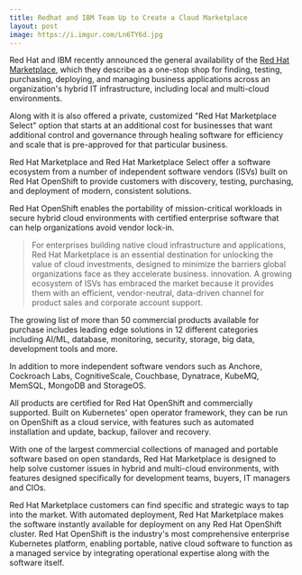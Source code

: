 ```yaml
---
title: Redhat and IBM Team Up to Create a Cloud Marketplace
layout: post
image: https://i.imgur.com/Ln6TY6d.jpg
---
```


Red Hat and IBM recently announced the general availability of the [Red Hat Marketplace](https://marketplace.redhat.com/en-us), which they describe as a one-stop shop for finding, testing, purchasing, deploying, and managing business applications across an organization's hybrid IT infrastructure, including local and multi-cloud environments.

Along with it is also offered a private, customized "Red Hat Marketplace Select" option that starts at an additional cost for businesses that want additional control and governance through healing software for efficiency and scale that is pre-approved for that particular business.

Red Hat Marketplace and Red Hat Marketplace Select offer a software ecosystem from a number of independent software vendors (ISVs) built on Red Hat OpenShift to provide customers with discovery, testing, purchasing, and deployment of modern, consistent solutions.

Red Hat OpenShift enables the portability of mission-critical workloads in secure hybrid cloud environments with certified enterprise software that can help organizations avoid vendor lock-in.

> For enterprises building native cloud infrastructure and applications, Red Hat Marketplace is an essential destination for unlocking the value of cloud investments, designed to minimize the barriers global organizations face as they accelerate business. innovation. A growing ecosystem of ISVs has embraced the market because it provides them with an efficient, vendor-neutral, data-driven channel for product sales and corporate account support.

The growing list of more than 50 commercial products available for purchase includes leading edge solutions in 12 different categories including AI/ML, database, monitoring, security, storage, big data, development tools and more.

In addition to more independent software vendors such as Anchore, Cockroach Labs, CognitiveScale, Couchbase, Dynatrace, KubeMQ, MemSQL, MongoDB and StorageOS.

All products are certified for Red Hat OpenShift and commercially supported. Built on Kubernetes' open operator framework, they can be run on OpenShift as a cloud service, with features such as automated installation and update, backup, failover and recovery.

With one of the largest commercial collections of managed and portable software based on open standards, Red Hat Marketplace is designed to help solve customer issues in hybrid and multi-cloud environments, with features designed specifically for development teams, buyers, IT managers and CIOs.

Red Hat Marketplace customers can find specific and strategic ways to tap into the market. With automated deployment, Red Hat Marketplace makes the software instantly available for deployment on any Red Hat OpenShift cluster. Red Hat OpenShift is the industry's most comprehensive enterprise Kubernetes platform, enabling portable, native cloud software to function as a managed service by integrating operational expertise along with the software itself.
